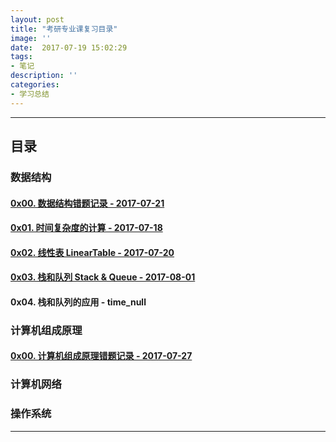 ```yaml
---
layout: post
title: "考研专业课复习目录"
image: ''
date:  2017-07-19 15:02:29
tags:
- 笔记
description: ''
categories:
- 学习总结
---
```


---  
## 目录

### 数据结构

#### [0x00. 数据结构错题记录 - 2017-07-21](../dsmistakebook)
#### [0x01. 时间复杂度的计算 - 2017-07-18](../timecomplexity)
#### [0x02. 线性表 LinearTable - 2017-07-20](../sequencelist)
#### [0x03. 栈和队列 Stack & Queue - 2017-08-01](../stackandqueue)
#### 0x04. 栈和队列的应用 - time_null

### 计算机组成原理
#### [0x00. 计算机组成原理错题记录 - 2017-07-27](../coamistakebook)

### 计算机网络

### 操作系统

---  
